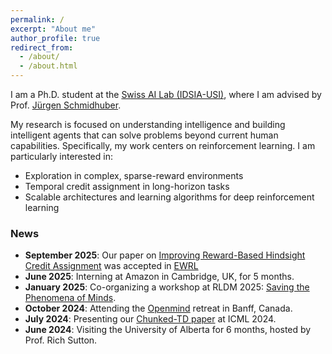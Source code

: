 ```yaml
---
permalink: /
excerpt: "About me"
author_profile: true
redirect_from: 
  - /about/
  - /about.html
---
```


I am a Ph.D. student at the [Swiss AI Lab (IDSIA-USI)](https://www.idsia.ch), where I am advised by Prof. [Jürgen Schmidhuber](https://people.idsia.ch//~juergen/).

My research is focused on understanding intelligence and building intelligent agents that can solve problems beyond current human capabilities. Specifically, my work centers on reinforcement learning. I am particularly interested in:

- Exploration in complex, sparse-reward environments
- Temporal credit assignment in long-horizon tasks
- Scalable architectures and learning algorithms for deep reinforcement learning

### News

- **September 2025**: Our paper on [Improving Reward-Based Hindsight Credit Assignment](https://openreview.net/forum?id=2tKj9WC9YQ) was accepted in [EWRL](https://euro-workshop-on-reinforcement-learning.github.io/ewrl18/)
- **June 2025**: Interning at Amazon in Cambridge, UK, for 5 months.
- **January 2025**: Co-organizing a workshop at RLDM 2025: [Saving the Phenomena of Minds](https://sites.google.com/view/phenomena-of-minds-rldm/home).
- **October 2024**: Attending the [Openmind](https://www.openmindresearch.org) retreat in Banff, Canada.
- **July 2024**: Presenting our [Chunked-TD paper](https://arxiv.org/abs/2405.03878) at ICML 2024.
- **June 2024**: Visiting the University of Alberta for 6 months, hosted by Prof. Rich Sutton.
